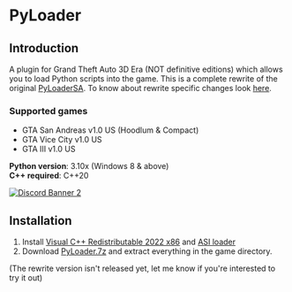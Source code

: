 # PyLoader

## Introduction

A plugin for Grand Theft Auto 3D Era (NOT definitive editions) which allows you to load Python scripts into the game. This is a complete rewrite of the original [PyLoaderSA](https://github.com/user-grinch/PyLoader/tree/master). To know about rewrite specific changes look [here](https://github.com/user-grinch/PyLoader/issues/1). 

### Supported games
- GTA San Andreas v1.0 US (Hoodlum & Compact)
- GTA Vice City v1.0 US
- GTA III v1.0 US

**Python version**: 3.10x (Windows 8 & above)<br>
**C++ required**: C++20

[![Discord Banner 2](https://discordapp.com/api/guilds/689515979847237649/widget.png?style=banner2)](https://discord.com/invite/ZzW7kmf)

## Installation

1. Install [Visual C++ Redistributable 2022 x86](https://aka.ms/vs/17/release/vc_redist.x86.exe) and [ASI loader](https://github.com/ThirteenAG/Ultimate-ASI-Loader/releases/)
2. Download [PyLoader.7z](https://github.com/user-grinch/PyLoader/releases) and extract everything in the game directory.


(The rewrite version isn't released yet, let me know if you're interested to try it out)


